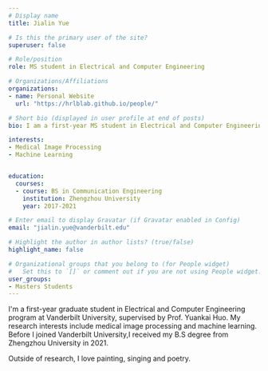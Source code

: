 ```yaml
---
# Display name
title: Jialin Yue

# Is this the primary user of the site?
superuser: false

# Role/position
role: MS student in Electrical and Computer Engineering

# Organizations/Affiliations
organizations:
- name: Personal Website
  url: "https://hrlblab.github.io/people/"

# Short bio (displayed in user profile at end of posts)
bio: I am a first-year MS student in Electrical and Computer Engineering at Vanderbilt University, starting from August 2023. 

interests:
- Medical Image Processing
- Machine Learning


education:
  courses:
  - course: BS in Communication Engineering
    institution: Zhengzhou University 
    year: 2017-2021

# Enter email to display Gravatar (if Gravatar enabled in Config)
email: "jialin.yue@vanderbilt.edu"

# Highlight the author in author lists? (true/false)
highlight_name: false

# Organizational groups that you belong to (for People widget)
#   Set this to `[]` or comment out if you are not using People widget.
user_groups:
- Masters Students
---
```


I'm a first-year graduate student in Electrical and Computer Engineering program at Vanderbilt University, supervised by Prof. Yuankai Huo. My research interests include medical image processing and machine learning.
​
Before I joined Vanderbilt University,I received my B.S degree from Zhengzhou University in 2021. 
 
Outside of research, I love painting, singing and poetry.

